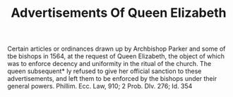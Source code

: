 ---
title: Advertisements Of Queen Elizabeth
letter: A
permalink: "/definitions/advertisements-of-queen-elizabeth.html"
body: Certain articles or ordinances drawn up by Archbishop Parker and some of tbe
  bishops in 1564, at the request of Queen Elizabeth, the object of which was to enforce
  decency and uniformity in the ritual of the church. The queen subsequent* ly refused
  to give her official sanction to these advertisements, and left them to be enforced
  by the bishops under their general powers. Phillim. Ecc. Law, 910; 2 Prob. Dlv.
  276; Id. 354
published_at: '2018-07-07'
source: Black's Law Dictionary
layout: post
---